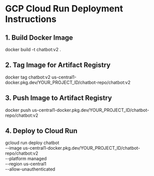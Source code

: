 # GCP Cloud Run Deployment Instructions

## 1. Build Docker Image
docker build -t chatbot:v2 .

## 2. Tag Image for Artifact Registry
docker tag chatbot:v2 us-central1-docker.pkg.dev/YOUR_PROJECT_ID/chatbot-repo/chatbot:v2

## 3. Push Image to Artifact Registry
docker push us-central1-docker.pkg.dev/YOUR_PROJECT_ID/chatbot-repo/chatbot:v2

## 4. Deploy to Cloud Run
gcloud run deploy chatbot \
  --image us-central1-docker.pkg.dev/YOUR_PROJECT_ID/chatbot-repo/chatbot:v2 \
  --platform managed \
  --region us-central1 \
  --allow-unauthenticated
